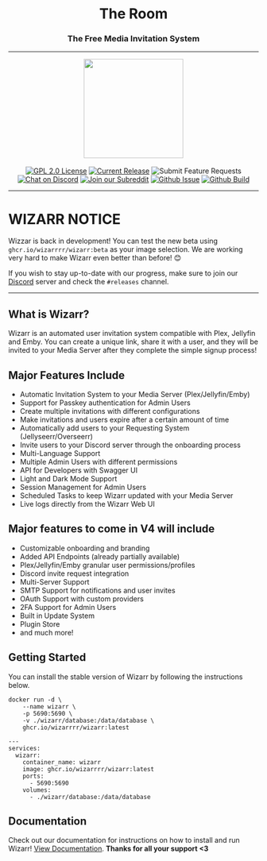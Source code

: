 <h1 align="center">The Room</h1>
<h3 align="center">The Free Media Invitation System</h3>

---
 

<p align="center">
<img src="https://raw.githubusercontent.com/Wizarrrr/wizarr/master/apps/wizarr-frontend/src/assets/img/wizard.png" height="200">
<br/>
<br/>
<a href="https://github.com/wizarrrr/wizarr/blob/master/LICENSE.md"><img alt="GPL 2.0 License" src="https://img.shields.io/github/license/wizarrrr/wizarr.svg"/></a>
<a href="https://github.com/wizarrrr/wizarr/releases"><img alt="Current Release" src="https://img.shields.io/github/release/wizarrrr/wizarr.svg"/></a>
<a href="https://features.wizarr.dev" style="text-decoration: none"><img alt="Submit Feature Requests" src="https://img.shields.io/badge/vote_now-features?label=features"/></a>
<a href="https://discord.gg/XXCz7aM3ak"><img alt="Chat on Discord" src="https://img.shields.io/discord/1020742926856372224"/></a>
<a href="https://www.reddit.com/r/wizarr"><img alt="Join our Subreddit" src="https://img.shields.io/badge/reddit-r%2Fwizarr-%23FF5700.svg"/></a>
<a href="https://github.com/Wizarrrr/wizarr/issues"><img alt="Github Issue" src="https://img.shields.io/github/issues/wizarrrr/wizarr"/></a>
<a href="https://github.com/Wizarrrr/wizarr/actions/workflows/master-beta-ci.yml"><img alt="Github Build" src="https://img.shields.io/github/actions/workflow/status/wizarrrr/wizarr/master-beta-ci.yml"/></a>
</p>

---

# WIZARR NOTICE

Wizzar is back in development! You can test the new beta using `ghcr.io/wizarrrr/wizarr:beta` as your image selection. We are working very hard to make Wizarr even better than before! :blush:

If you wish to stay up-to-date with our progress, make sure to join our [Discord](https://discord.gg/XXCz7aM3ak) server and check the `#releases` channel.

---

## What is Wizarr?

Wizarr is an automated user invitation system compatible with Plex, Jellyfin and Emby. You can create a unique link, share it with a user, and they will be invited to your Media Server after they complete the simple signup process!

## Major Features Include

-   Automatic Invitation System to your Media Server (Plex/Jellyfin/Emby)
-   Support for Passkey authentication for Admin Users
-   Create multiple invitations with different configurations
-   Make invitations and users expire after a certain amount of time
-   Automatically add users to your Requesting System (Jellyseerr/Overseerr)
-   Invite users to your Discord server through the onboarding process
-   Multi-Language Support
-   Multiple Admin Users with different permissions
-   API for Developers with Swagger UI
-   Light and Dark Mode Support
-   Session Management for Admin Users
-   Scheduled Tasks to keep Wizarr updated with your Media Server
-   Live logs directly from the Wizarr Web UI
  
## Major features to come in V4 will include

-   Customizable onboarding and branding
-   Added API Endpoints (already partially available)
-   Plex/Jellyfin/Emby granular user permissions/profiles
-   Discord invite request integration
-   Multi-Server Support
-   SMTP Support for notifications and user invites
-   OAuth Support with custom providers
-   2FA Support for Admin Users
-   Built in Update System
-   Plugin Store
-   and much more!

## Getting Started

You can install the stable version of Wizarr by following the instructions below.

```
docker run -d \
    --name wizarr \
    -p 5690:5690 \
    -v ./wizarr/database:/data/database \
    ghcr.io/wizarrrr/wizarr:latest
```

```
---
services:
  wizarr:
    container_name: wizarr
    image: ghcr.io/wizarrrr/wizarr:latest
    ports:
      - 5690:5690
    volumes:
      - ./wizarr/database:/data/database
```

## Documentation

Check out our documentation for instructions on how to install and run Wizarr!
[View Documentation](https://github.com/Wizarrrr/wizarr/blob/master/docs/setup/README.md).
**Thanks for all your support <3**
